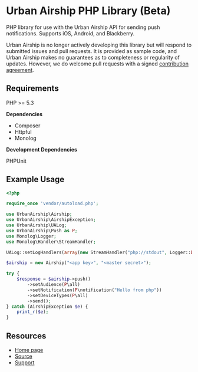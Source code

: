 Urban Airship PHP Library (Beta)
================================
PHP library for use with the Urban Airship API for sending push notifications. Supports iOS, Android, and Blackberry.

Urban Airship is no longer actively developing this library but will respond to submitted issues and pull requests. It is provided as sample code, and Urban Airship makes no guarantees as to completeness or regularity of updates. However, we do welcome pull requests with a signed [contribution agreement](http://urbanairship.com/legal/contribution-agreement/).

Requirements
------------

PHP >= 5.3

**Dependencies**

- Composer
- Httpful
- Monolog

**Development Dependencies**

PHPUnit

Example Usage
-------------

```php
<?php

require_once 'vendor/autoload.php';

use UrbanAirship\Airship;
use UrbanAirship\AirshipException;
use UrbanAirship\UALog;
use UrbanAirship\Push as P;
use Monolog\Logger;
use Monolog\Handler\StreamHandler;

UALog::setLogHandlers(array(new StreamHandler("php://stdout", Logger::DEBUG)));

$airship = new Airship("<app key>", "<master secret>");

try {
    $response = $airship->push()
        ->setAudience(P\all)
        ->setNotification(P\notification("Hello from php"))
        ->setDeviceTypes(P\all)
        ->send();
} catch (AirshipException $e) {
    print_r($e);
}
```

Resources
---------

- [Home page](http://docs.urbanairship.com/reference/libraries/php/)
- [Source](https://github.com/urbanairship/php-library2)
- [Support](http://support.urbanairship.com/)
